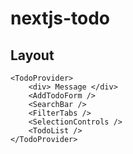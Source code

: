 # nextjs-todo

## Layout

```
<TodoProvider>
    <div> Message </div>
    <AddTodoForm />
    <SearchBar />
    <FilterTabs />
    <SelectionControls />
    <TodoList />
</TodoProvider>
```